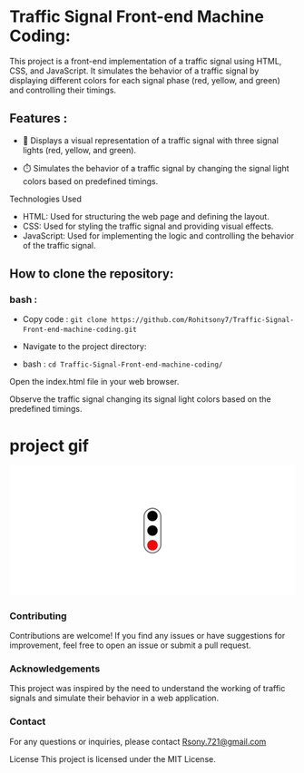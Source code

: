 <h1>Traffic Signal Front-end Machine Coding:</h1>

This project is a front-end implementation of a traffic signal using HTML, CSS, and JavaScript. It simulates the behavior of a traffic signal by displaying different colors for each signal phase (red, yellow, and green) and controlling their timings.

## Features :

- 🚦 Displays a visual representation of a traffic signal with three signal lights (red, yellow, and green).

- ⏱️ Simulates the behavior of a traffic signal by changing the signal light colors based on predefined timings.

Technologies Used
- HTML: Used for structuring the web page and defining the layout.
- CSS: Used for styling the traffic signal and providing visual effects.
- JavaScript: Used for implementing the logic and controlling the behavior of the traffic signal.


## How to clone the repository:

### bash :



- Copy code : `git clone https://github.com/Rohitsony7/Traffic-Signal-Front-end-machine-coding.git`

- Navigate to the project directory:
- bash : `cd Traffic-Signal-Front-end-machine-coding/`

Open the index.html file in your web browser.

Observe the traffic signal changing its signal light colors based on the predefined timings.



# project gif

![Traffic Signal GIF](./Recording%202023-05-05%20at%2020.08.17.gif)

### Contributing
Contributions are welcome! If you find any issues or have suggestions for improvement, feel free to open an issue or submit a pull request.


### Acknowledgements
This project was inspired by the need to understand the working of traffic signals and simulate their behavior in a web application.

### Contact
For any questions or inquiries, please contact Rsony.721@gmail.com


License
This project is licensed under the MIT License.

